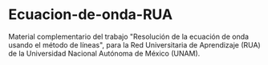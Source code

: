 # Ecuacion-de-onda-RUA
Material complementario del trabajo "Resolución de la ecuación de onda usando el método de líneas", para la Red Universitaria de Aprendizaje (RUA) de la Universidad Nacional Autónoma de México (UNAM). 

